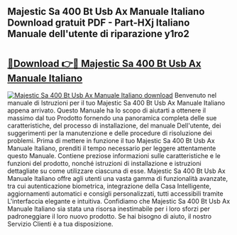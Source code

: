 ## Majestic Sa 400 Bt Usb Ax Manuale Italiano Download gratuit PDF - Part-HXj Italiano Manuale dell'utente di riparazione y1ro2

# <h2><a href="http://dfbph2.blite.top/?on=Majestic+Sa+400+Bt+Usb+Ax+Manuale+Italiano">🔗Download 👉🔴 Majestic Sa 400 Bt Usb Ax Manuale Italiano</a></h2>

[![Majestic Sa 400 Bt Usb Ax Manuale Italiano download](https://i.imgur.com/lujVjoI.png)](http://dfbph2.blite.top/?on=Majestic+Sa+400+Bt+Usb+Ax+Manuale+Italiano)
Benvenuto nel manuale di Istruzioni per il tuo Majestic Sa 400 Bt Usb Ax Manuale Italiano appena arrivato. Questo Manuale ha lo scopo di aiutarti a ottenere il massimo dal tuo Prodotto fornendo una panoramica completa delle sue caratteristiche, del processo di installazione, del manuale Dell'utente, dei suggerimenti per la manutenzione e delle procedure di risoluzione dei problemi. Prima di mettere in funzione il tuo Majestic Sa 400 Bt Usb Ax Manuale Italiano, prenditi il tempo necessario per leggere attentamente questo Manuale. Contiene preziose informazioni sulle caratteristiche e le funzioni del prodotto, nonché istruzioni di installazione e istruzioni dettagliate su come utilizzare ciascuna di esse. Majestic Sa 400 Bt Usb Ax Manuale Italiano offre agli utenti una vasta gamma di funzionalità avanzate, tra cui autenticazione biometrica, integrazione della Casa Intelligente, aggiornamenti automatici e consigli personalizzati, tutti accessibili tramite L'interfaccia elegante e intuitiva. Confidiamo che Majestic Sa 400 Bt Usb Ax Manuale Italiano sia stata una risorsa inestimabile per i loro sforzi per padroneggiare il loro nuovo prodotto. Se hai bisogno di aiuto, il nostro Servizio Clienti è a tua disposizione.
